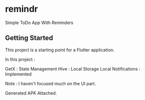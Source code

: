 # remindr

Simple ToDo App With Reminders

## Getting Started

This project is a starting point for a Flutter application.

In this project :

GetX : State Management
Hive : Local Storage
Local Notifications : Implemented

Note : I haven't focused much on the UI part.

Generated APK Attached.